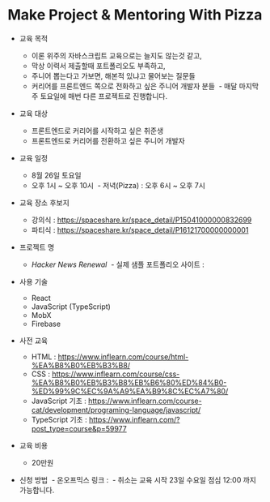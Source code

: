 # Make Project & Mentoring With Pizza

- 교육 목적
  - 이론 위주의 자바스크립트 교육으로는 늘지도 않는것 같고,
  - 막상 이력서 제출할때 포트폴리오도 부족하고,
  - 주니어 뽑는다고 가보면, 해본적 있냐고 물어보는 질문들
  - 커리어를 프론트엔드 쪽으로 전화하고 싶은 주니어 개발자 분들
  - 매달 마지막 주 토요일에 매번 다른 프로젝트로 진행합니다.

- 교육 대상
  - 프론트엔드로 커리어를 시작하고 싶은 취준생
  - 프론트엔드로 커리어를 전환하고 싶은 주니어 개발자
  
- 교육 일정
  - 8월 26일 토요일
  - 오후 1시 ~ 오후 10시
  - 저녁(Pizza) : 오후 6시 ~ 오후 7시
  
- 교육 장소 후보지
  - 강의식 : https://spaceshare.kr/space_detail/P15041000000832699
  - 파티식 : https://spaceshare.kr/space_detail/P16121700000000001
  
- 프로젝트 명
  - *Hacker News Renewal*
  - 실제 샘플 포트폴리오 사이트 : 
  
- 사용 기술
  - React
  - JavaScript (TypeScript)
  - MobX
  - Firebase
  
- 사전 교육
  - HTML : https://www.inflearn.com/course/html-%EA%B8%B0%EB%B3%B8/
  - CSS : https://www.inflearn.com/course/css-%EA%B8%B0%EB%B3%B8%EB%B6%80%ED%84%B0-%ED%99%9C%EC%9A%A9%EA%B9%8C%EC%A7%80/
  - JavaScript 기초 : https://www.inflearn.com/course-cat/development/programing-language/javascript/
  - TypeScript 기초 : https://www.inflearn.com/?post_type=course&p=59977
  
- 교육 비용
  - 20만원
  
- 신청 방법
  - 온오프믹스 링크 : 
  - 취소는 교육 시작 23일 수요일 점심 12:00 까지 가능합니다.
